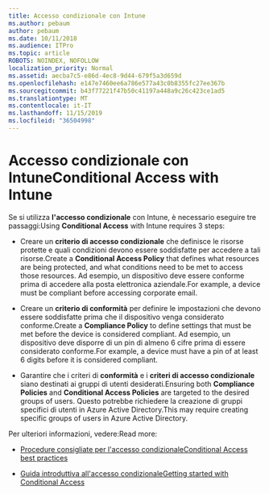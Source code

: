 ```yaml
---
title: Accesso condizionale con Intune
ms.author: pebaum
author: pebaum
ms.date: 10/11/2018
ms.audience: ITPro
ms.topic: article
ROBOTS: NOINDEX, NOFOLLOW
localization_priority: Normal
ms.assetid: aecba7c5-e86d-4ec8-9d44-679f5a3d659d
ms.openlocfilehash: e147e7460ee6a786e577a43c0b8355fc27ee367b
ms.sourcegitcommit: b43f77221f47b50c41197a448a9c26c423ce1ad5
ms.translationtype: MT
ms.contentlocale: it-IT
ms.lasthandoff: 11/15/2019
ms.locfileid: "36504998"
---
```

# <a name="conditional-access-with-intune"></a><span data-ttu-id="c445b-102">Accesso condizionale con Intune</span><span class="sxs-lookup"><span data-stu-id="c445b-102">Conditional Access with Intune</span></span>

<span data-ttu-id="c445b-103">Se si utilizza **l'accesso condizionale** con Intune, è necessario eseguire tre passaggi:</span><span class="sxs-lookup"><span data-stu-id="c445b-103">Using **Conditional Access** with Intune requires 3 steps:</span></span> 
  
- <span data-ttu-id="c445b-104">Creare un **criterio di accesso condizionale** che definisce le risorse protette e quali condizioni devono essere soddisfatte per accedere a tali risorse.</span><span class="sxs-lookup"><span data-stu-id="c445b-104">Create a **Conditional Access Policy** that defines what resources are being protected, and what conditions need to be met to access those resources.</span></span> <span data-ttu-id="c445b-105">Ad esempio, un dispositivo deve essere conforme prima di accedere alla posta elettronica aziendale.</span><span class="sxs-lookup"><span data-stu-id="c445b-105">For example, a device must be compliant before accessing corporate email.</span></span> 
    
- <span data-ttu-id="c445b-106">Creare un **criterio di conformità** per definire le impostazioni che devono essere soddisfatte prima che il dispositivo venga considerato conforme.</span><span class="sxs-lookup"><span data-stu-id="c445b-106">Create a **Compliance Policy** to define settings that must be met before the device is considered compliant.</span></span> <span data-ttu-id="c445b-107">Ad esempio, un dispositivo deve disporre di un pin di almeno 6 cifre prima di essere considerato conforme.</span><span class="sxs-lookup"><span data-stu-id="c445b-107">For example, a device must have a pin of at least 6 digits before it is considered compliant.</span></span> 
    
- <span data-ttu-id="c445b-108">Garantire che i criteri di **conformità** e i **criteri di accesso condizionale** siano destinati ai gruppi di utenti desiderati.</span><span class="sxs-lookup"><span data-stu-id="c445b-108">Ensuring both **Compliance Policies** and **Conditional Access Policies** are targeted to the desired groups of users.</span></span> <span data-ttu-id="c445b-109">Questo potrebbe richiedere la creazione di gruppi specifici di utenti in Azure Active Directory.</span><span class="sxs-lookup"><span data-stu-id="c445b-109">This may require creating specific groups of users in Azure Active Directory.</span></span> 
    
<span data-ttu-id="c445b-110">Per ulteriori informazioni, vedere:</span><span class="sxs-lookup"><span data-stu-id="c445b-110">Read more:</span></span>
  
- [<span data-ttu-id="c445b-111">Procedure consigliate per l'accesso condizionale</span><span class="sxs-lookup"><span data-stu-id="c445b-111">Conditional Access best practices</span></span>](https://docs.microsoft.com/azure/active-directory/conditional-access/best-practices)
    
- [<span data-ttu-id="c445b-112">Guida introduttiva all'accesso condizionale</span><span class="sxs-lookup"><span data-stu-id="c445b-112">Getting started with Conditional Access </span></span>](https://docs.microsoft.com/azure/active-directory/active-directory-conditional-access-azure-portal-get-started)
    


